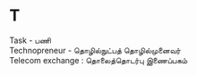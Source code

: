 # T
Task - பணி\
Technopreneur - தொழில்நுட்பத் தொழில்முனைவர்\
Telecom exchange : தொலைத்தொடர்பு இணைப்பகம்
